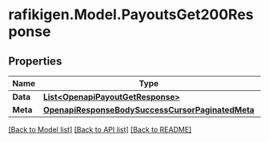 # rafikigen.Model.PayoutsGet200Response

## Properties

Name | Type | Description | Notes
------------ | ------------- | ------------- | -------------
**Data** | [**List&lt;OpenapiPayoutGetResponse&gt;**](OpenapiPayoutGetResponse.md) |  | [optional] 
**Meta** | [**OpenapiResponseBodySuccessCursorPaginatedMeta**](OpenapiResponseBodySuccessCursorPaginatedMeta.md) |  | [optional] 

[[Back to Model list]](../README.md#documentation-for-models) [[Back to API list]](../README.md#documentation-for-api-endpoints) [[Back to README]](../README.md)

